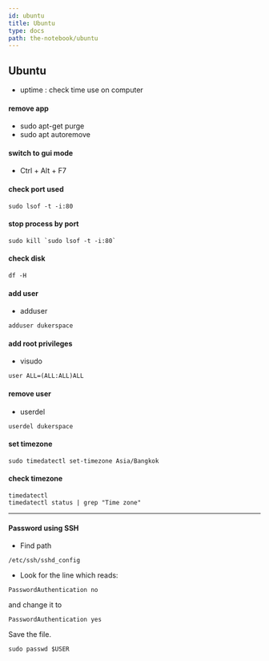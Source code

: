 ```yaml
---
id: ubuntu
title: Ubuntu
type: docs
path: the-notebook/ubuntu
---
```


## Ubuntu

- uptime : check time use on computer

#### remove app

- sudo apt-get purge <name>
- sudo apt autoremove

#### switch to gui mode

- Ctrl + Alt + F7

#### check port used

```
sudo lsof -t -i:80
```

#### stop process by port

```
sudo kill `sudo lsof -t -i:80`
```

#### check disk

```
df -H
```

#### add user

- adduser <username>

```
adduser dukerspace
```

#### add root privileges

- visudo

```
user ALL=(ALL:ALL)ALL
```

#### remove user

- userdel <username>

```
userdel dukerspace
```

#### set timezone

```
sudo timedatectl set-timezone Asia/Bangkok
```

#### check timezone

```
timedatectl
timedatectl status | grep "Time zone"
```

---

#### Password using SSH

- Find path

```
/etc/ssh/sshd_config
```

- Look for the line which reads:

```
PasswordAuthentication no
```

and change it to

```
PasswordAuthentication yes
```

Save the file.

```
sudo passwd $USER
```

